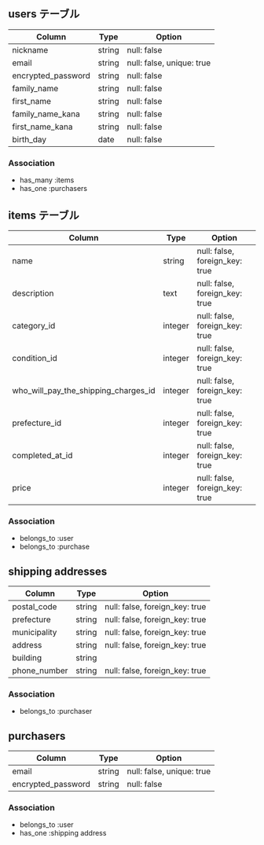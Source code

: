 ## users テーブル

| Column             | Type   | Option                    |
| ------------------ | ------ | ------------------------- |
| nickname           | string | null: false               |
| email              | string | null: false, unique: true |
| encrypted_password | string | null: false               |
| family_name        | string | null: false               |
| first_name         | string | null: false               |
| family_name_kana   | string | null: false               |
| first_name_kana    | string | null: false               |
| birth_day          | date   | null: false               |

### Association

- has_many :items
- has_one :purchasers

## items テーブル

| Column                               | Type      | Option                         | 
| ------------------------------------ | ----------| ------------------------------ |
| name                                 | string    | null: false, foreign_key: true |
| description                          | text      | null: false, foreign_key: true |
| category_id                          | integer   | null: false, foreign_key: true |
| condition_id                         | integer   | null: false, foreign_key: true |
| who_will_pay_the_shipping_charges_id | integer   | null: false, foreign_key: true |
| prefecture_id                        | integer   | null: false, foreign_key: true |
| completed_at_id                      | integer   | null: false, foreign_key: true |
| price                                | integer   | null: false, foreign_key: true |

### Association

- belongs_to :user
- belongs_to :purchase

## shipping addresses

| Column                      | Type     | Option                         |
|---------------------------- |--------- | -------------------------------|
| postal_code                 | string   | null: false, foreign_key: true |
| prefecture                  | string   | null: false, foreign_key: true |
| municipality                | string   | null: false, foreign_key: true |
| address                     | string   | null: false, foreign_key: true |
| building                    | string   |                                |
| phone_number                | string   | null: false, foreign_key: true |

### Association

- belongs_to :purchaser

## purchasers

| Column             | Type   | Option                    |
| ------------------ | -------|---------------------------|
| email              | string | null: false, unique: true |
| encrypted_password | string | null: false               |

### Association

- belongs_to :user
- has_one :shipping address
